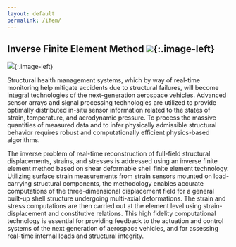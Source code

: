 ```yaml
---
layout: default
permalink: /ifem/
---
```


## Inverse Finite Element Method ![](/business-frontpage/assets/img/ifem_logo_header.png){:.image-left}


![](/business-frontpage/assets/img/iMin3.jpg){:.image-left}

Structural health management systems, which by way of real-time monitoring
help mitigate accidents due to structural failures, will become integral
technologies of the next-generation aerospace vehicles. Advanced sensor arrays
and signal processing technologies are utilized to provide optimally distributed
in-situ sensor information related to the states of strain, temperature, and
aerodynamic pressure. To process the massive quantities of measured data and to
infer physically admissible structural behavior requires robust and computationally
efficient physics-based algorithms.


The inverse problem of real-time reconstruction of full-field structural displacements,
strains, and stresses is addressed using an inverse finite element method based on shear
deformable shell finite element technology. Utilizing surface strain measurements from
strain sensors mounted on load-carrying structural components, the methodology enables
accurate computations of the three-dimensional displacement field for a general built-up
shell structure undergoing multi-axial deformations. The strain and stress computations
are then carried out at the element level using strain-displacement and constitutive
relations. This high fidelity computational technology is essential for providing
feedback to the actuation and control systems of the next generation of aerospace vehicles,
and for assessing real-time internal loads and structural integrity.
